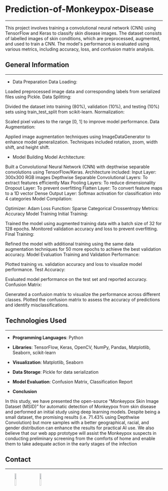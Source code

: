 <h1>Prediction-of-Monkeypox-Disease</h1>
<hr><p>This project involves training a convolutional neural network (CNN) using TensorFlow and Keras to classify skin disease images. The dataset consists of labelled images of skin conditions, which are preprocessed, augmented, and used to train a CNN. The model's performance is evaluated using various metrics, including accuracy, loss, and confusion matrix analysis.</p><h2>General Information</h2>
<hr><ul>
<li>Data Preparation
Data Loading:</li>
</ul>
<p>Loaded preprocessed image data and corresponding labels from serialized files using Pickle.
Data Splitting:</p>
<p>Divided the dataset into training (80%), validation (10%), and testing (10%) sets using train_test_split from scikit-learn.
Normalization:</p>
<p>Scaled pixel values to the range [0, 1] to improve model performance.
Data Augmentation:</p>
<p>Applied image augmentation techniques using ImageDataGenerator to enhance model generalization. Techniques included rotation, zoom, width shift, and height shift.</p><ul>
<li>Model Building
Model Architecture:</li>
</ul>
<p>Built a Convolutional Neural Network (CNN) with depthwise separable convolutions using TensorFlow/Keras.
Architecture included:
Input Layer: 300x300 RGB images
Depthwise Separable Convolutional Layers: To extract features efficiently
Max Pooling Layers: To reduce dimensionality
Dropout Layer: To prevent overfitting
Flatten Layer: To convert feature maps to a 1D vector
Dense Output Layer: Softmax activation for classification into 4 categories
Model Compilation:</p>
<p>Optimizer: Adam
Loss Function: Sparse Categorical Crossentropy
Metrics: Accuracy
Model Training
Initial Training:</p>
<p>Trained the model using augmented training data with a batch size of 32 for 128 epochs.
Monitored validation accuracy and loss to prevent overfitting.
Final Training:</p>
<p>Refined the model with additional training using the same data augmentation techniques for 50 more epochs to achieve the best validation accuracy.
Model Evaluation
Training and Validation Performance:</p>
<p>Plotted training vs. validation accuracy and loss to visualize model performance.
Test Accuracy:</p>
<p>Evaluated model performance on the test set and reported accuracy.
Confusion Matrix:</p>
<p>Generated a confusion matrix to visualize the performance across different classes.
Plotted the confusion matrix to assess the accuracy of predictions and identify misclassifications.</p><h2>Technologies Used</h2>
<hr><ul>
<li><strong>Programming Languages</strong>: Python</li>
</ul><ul>
<li><strong>Libraries</strong>: TensorFlow, Keras, OpenCV, NumPy, Pandas, Matplotlib, Seaborn, scikit-learn</li>
</ul><ul>
<li><strong>Visualization</strong>: Matplotlib, Seaborn</li>
</ul><ul>
<li><strong>Data Storage</strong>: Pickle for data serialization</li>
</ul><ul>
<li><strong>Model Evaluation</strong>: Confusion Matrix, Classification Report</li>
</ul><ul>
<li><strong>Conclusion</strong></li>
</ul>
<p>In this study, we have presented the open-source “Monkeypox Skin Image Dataset (MSID)” for automatic detection of Monkeypox from skin disease and performed an initial study using deep learning models. Despite being a small dataset, the promising results (i.e. 71.43% using Depthwise Convolution) but more samples with a better geographical, racial, and gender distribution can enhance the results for practical AI use. We also believe that our web app prototype will assist the Monkeypox suspects in conducting preliminary screening from the comforts of home and enable them to take adequate action in the early stages of the infection</p><h2>Contact</h2>
<hr><p><span style="margin-right: 30px;"></span><a href="https://github.com/onkarrainak/onkarrainak/blob/main/www.linkedin.com/in/onkarrainak"><img target="_blank" src="https://cdn.jsdelivr.net/gh/devicons/devicon/icons/linkedin/linkedin-original.svg" style="width: 10%;"></a><span style="margin-right: 30px;"></span><a href="https://github.com/OnkarRainak"><img target="_blank" src="https://cdn.jsdelivr.net/gh/devicons/devicon/icons/github/github-original.svg" style="width: 10%;"></a></p>

